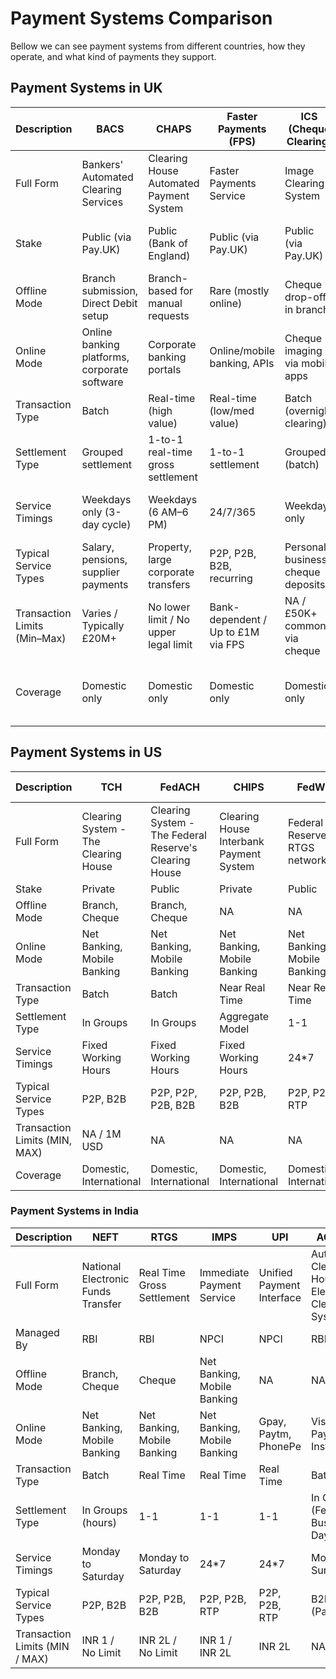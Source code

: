 # Payment Systems Comparison

Bellow we can see payment systems from different countries, how they operate, and what kind
of payments they support.

## Payment Systems in UK

| Description                  | BACS                                         | CHAPS                                   | Faster Payments (FPS)              | ICS (Cheque Clearing)              | Open Banking Payments                     |
|------------------------------|----------------------------------------------|-----------------------------------------|------------------------------------|------------------------------------|-------------------------------------------|
| Full Form                    | Bankers' Automated Clearing Services         | Clearing House Automated Payment System | Faster Payments Service            | Image Clearing System              | Account-to-Account via Open Banking APIs  |
| Stake                        | Public (via Pay.UK)                          | Public (Bank of England)                | Public (via Pay.UK)                | Public (via Pay.UK)                | Hybrid (Private fintechs + public APIs)   |
| Offline Mode                 | Branch submission, Direct Debit setup        | Branch-based for manual requests        | Rare (mostly online)               | Cheque drop-off in branch          | Not supported (API/internet-based only)   |
| Online Mode                  | Online banking platforms, corporate software | Corporate banking portals               | Online/mobile banking, APIs        | Cheque imaging via mobile apps     | Online/mobile apps, merchant integrations |
| Transaction Type             | Batch                                        | Real-time (high value)                  | Real-time (low/med value)          | Batch (overnight clearing)         | Real-time                                 |
| Settlement Type              | Grouped settlement                           | 1-to-1 real-time gross settlement       | 1-to-1 settlement                  | Grouped (batch)                    | 1-to-1 via FPS rails                      |
| Service Timings              | Weekdays only (3-day cycle)                  | Weekdays (6 AM–6 PM)                    | 24/7/365                           | Weekdays only                      | 24/7/365 (depends on underlying bank FPS) |
| Typical Service Types        | Salary, pensions, supplier payments          | Property, large corporate transfers     | P2P, P2B, B2B, recurring           | Personal, business cheque deposits | P2P, P2B, e-commerce, bill payments       |
| Transaction Limits (Min–Max) | Varies / Typically £20M+                     | No lower limit / No upper legal limit   | Bank-dependent / Up to £1M via FPS | NA / £50K+ common via cheque       | Bank-dependent / Often £1M max (FPS cap)  |
| Coverage                     | Domestic only                                | Domestic only                           | Domestic only                      | Domestic only                      | Domestic only (UK bank accounts only)     |

## Payment Systems in US

| Description                   | TCH                                  | FedACH                                                 | CHIPS                                   | FedWire                        | RTP*                   | FedNow (TBL)            |
|-------------------------------|--------------------------------------|--------------------------------------------------------|-----------------------------------------|--------------------------------|------------------------|-------------------------|
| Full Form                     | Clearing System - The Clearing House | Clearing System - The Federal Reserve's Clearing House | Clearing House Interbank Payment System | Federal Reserve's RTGS network | TCH's RTP rail         | NA                      |
| Stake                         | Private                              | Public                                                 | Private                                 | Public                         | Private                | Banks                   |
| Offline Mode                  | Branch, Cheque                       | Branch, Cheque                                         | NA                                      | NA                             | NA                     | NA                      |
| Online Mode                   | Net Banking, Mobile Banking          | Net Banking, Mobile Banking                            | Net Banking, Mobile Banking             | Net Banking, Mobile Banking    | Paypal, Venmo          | NA                      |
| Transaction Type              | Batch                                | Batch                                                  | Near Real Time                          | Near Real Time                 | Batch                  | Near Real Time          |
| Settlement Type               | In Groups                            | In Groups                                              | Aggregate Model                         | 1-1                            | 1-1                    | 1-1                     |
| Service Timings               | Fixed Working Hours                  | Fixed Working Hours                                    | Fixed Working Hours                     | 24*7                           | 24*7                   | 24*7                    |
| Typical Service Types         | P2P, B2B                             | P2P, P2P, P2B, B2B                                     | P2P, P2B, B2B                           | P2P, P2B, RTP                  | P2P, P2B, RTP          | P2P, P2B, RTP           |
| Transaction Limits (MIN, MAX) | NA / 1M USD                          | NA                                                     | NA                                      | NA                             | 100K USD               | 25K USD (Domestic Only) |
| Coverage                      | Domestic, International              | Domestic, International                                | Domestic, International                 | Domestic, International        | Domestic International | Domestic Only           |

### Payment Systems in India

| Description                    | NEFT                               | RTGS                        | IMPS                        | UPI                       | ACS/ECS                                               |
|--------------------------------|------------------------------------|-----------------------------|-----------------------------|---------------------------|-------------------------------------------------------|
| Full Form                      | National Electronic Funds Transfer | Real Time Gross Settlement  | Immediate Payment Service   | Unified Payment Interface | Automated Clearing House / Electronic Clearing System |
| Managed By                     | RBI                                | RBI                         | NPCI                        | NPCI                      | RBI                                                   |
| Offline Mode                   | Branch, Cheque                     | Cheque                      | Net Banking, Mobile Banking | NA                        | NA                                                    |
| Online Mode                    | Net Banking, Mobile Banking        | Net Banking, Mobile Banking | Net Banking, Mobile Banking | Gpay, Paytm, PhonePe      | Visa Payment Instructions                             |
| Transaction Type               | Batch                              | Real Time                   | Real Time                   | Real Time                 | Batch                                                 |
| Settlement Type                | In Groups (hours)                  | 1-1                         | 1-1                         | 1-1                       | In Groups (Few Business Days)                         |
| Service Timings                | Monday to Saturday                 | Monday to Saturday          | 24*7                        | 24*7                      | Monday to Sunday                                      |
| Typical Service Types          | P2P, B2B                           | P2P, P2B, B2B               | P2P, P2B, RTP               | P2P, P2B, RTP             | B2P (Payrolls)                                        |
| Transaction Limits (MIN / MAX) | INR 1 / No Limit                   | INR 2L / No Limit           | INR 1 / INR 2L              | INR 2L                    | NA                                                    |    